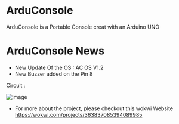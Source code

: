 # ArduConsole
ArduConsole is a Portable Console creat with an Arduino UNO

# ArduConsole News
- New Update Of the OS : AC OS V1.2
- New Buzzer added on the Pin 8

Circuit :

![image](https://github.com/DJOPRO-STUDIO/ArduConsole/assets/128752386/23b7c6c8-20b6-4fb5-8a16-7265e6b96562)


- For more about the project, please checkout this wokwi Website
  https://wokwi.com/projects/363837085394089985
